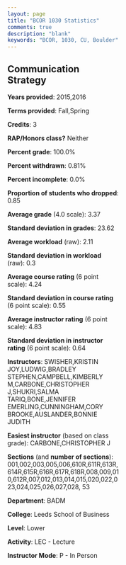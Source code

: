 ```yaml
---
layout: page
title: "BCOR 1030 Statistics"
comments: true
description: "blank"
keywords: "BCOR, 1030, CU, Boulder"
--- 
```

<head>
<script src="https://ajax.googleapis.com/ajax/libs/jquery/2.1.3/jquery.min.js"></script>
<script src="https://dl.dropboxusercontent.com/s/pc42nxpaw1ea4o9/highcharts.js?dl=0"></script>
<!-- <script src="../assets/js/highcharts.js"></script> -->
<style type="text/css">@font-face {
	font-family: "Bebas Neue";
	src: url(https://www.filehosting.org/file/details/544349/BebasNeue%20Regular.otf) format("opentype");
	}
	h1.Bebas { 
		font-family: "Bebas Neue", Verdana, Tahoma;
	}
</style>
</head>
<body>
	<div id="container" style="float: right; width: 45%; height: 88%; margin-left: 2.5%; margin-right: 2.5%;"></div>
	<script language="JavaScript">
		$(document).ready(function() {
		var chart = {type: 'column'};
		var title = {text: 'Grade Distribution'};
		var xAxis = {categories: ['A','B','C','D','F'],crosshair: true};
		var yAxis = {min: 0,title: {text: 'Percentage'}};
		var tooltip = {headerFormat: '<center><b><span style="font-size:20px">{point.key}</span></b></center>',
		               pointFormat: '<td style="padding:0"><b>{point.y:.1f}%</b></td>',
		               footerFormat: '</table>',shared: true,useHTML: true};
		var plotOptions = {column: {pointPadding: 0.0,borderWidth: 0}};  
		var credits = {enabled: false};var series= [{name: 'Percent',data: [51.53,41.58,5.09,0.86,0.94,]}];
		var json = {};
		json.chart = chart;
		json.title = title;
		json.tooltip = tooltip;
		json.xAxis = xAxis;
		json.yAxis = yAxis;  
		json.series = series;
		json.plotOptions = plotOptions;  
		json.credits = credits;
		$('#container').highcharts(json);
	});
	</script>
</body>
			   
## Communication Strategy

**Years provided**: 2015,2016

**Terms provided**: Fall,Spring

**Credits**: 3

**RAP/Honors class?** Neither

**Percent grade**: 100.0%

**Percent withdrawn**: 0.81%

**Percent incomplete**: 0.0%

**Proportion of students who dropped**: 0.85

**Average grade** (4.0 scale): 3.37

**Standard deviation in grades**: 23.62

**Average workload** (raw): 2.11

**Standard deviation in workload** (raw): 0.3

**Average course rating** (6 point scale): 4.24

**Standard deviation in course rating** (6 point scale): 0.55

**Average instructor rating** (6 point scale): 4.83

**Standard deviation in instructor rating** (6 point scale): 0.64

**Instructors**: SWISHER,KRISTIN JOY,LUDWIG,BRADLEY STEPHEN,CAMPBELL,KIMBERLY M,CARBONE,CHRISTOPHER J,SHUKRI,SALMA TARIQ,BONE,JENNIFER EMERLING,CUNNINGHAM,CORY BROOKE,AUSLANDER,BONNIE JUDITH

**Easiest instructor** (based on class grade): CARBONE,CHRISTOPHER J

**Sections** (and **number of sections**): 001,002,003,005,006,610R,611R,613R,614R,615R,616R,617R,618R,008,009,010,612R,007,012,013,014,015,020,022,023,024,025,026,027,028, 53

**Department**: BADM

**College**: Leeds School of Business

**Level**: Lower

**Activity**: LEC - Lecture

**Instructor Mode**: P  - In Person